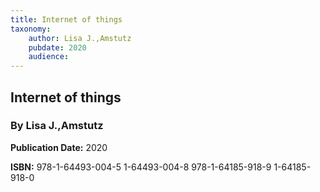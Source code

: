 ```yaml
---
title: Internet of things
taxonomy:
	author: Lisa J.,Amstutz
	pubdate: 2020
	audience: 
---
```

## Internet of things
### By Lisa J.,Amstutz


**Publication Date:** 2020

**ISBN:** 978-1-64493-004-5 1-64493-004-8 978-1-64185-918-9 1-64185-918-0